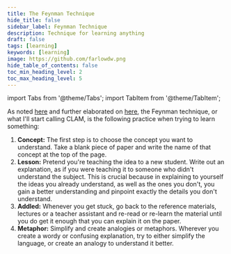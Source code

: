 ```yaml
---
title: The Feynman Technique
hide_title: false
sidebar_label: Feynman Technique
description: Technique for learning anything
draft: false
tags: [learning]
keywords: [learning]
image: https://github.com/farlowdw.png
hide_table_of_contents: false
toc_min_heading_level: 2
toc_max_heading_level: 5
---
```


import Tabs from '@theme/Tabs';
import TabItem from '@theme/TabItem';

As noted [here](https://medium.com/taking-note/learning-from-the-feynman-technique-5373014ad230) and further elaborated on [here](https://www.scotthyoung.com/learnonsteroids/grab/TranscriptFeynman.pdf), the Feynman technique, or what I'll start calling CLAM, is the following practice when trying to learn something:

1. **Concept:** The first step is to choose the concept you want to understand. Take a blank piece of paper and write the name of that concept at the top of the page.
2. **Lesson:** Pretend you're teaching the idea to a new student. Write out an explanation, as if you were teaching it to someone who didn't understand the subject. This is crucial because in explaining to yourself the ideas you already understand, as well as the ones you don't, you gain a better understanding and pinpoint exactly the details you don't understand.
3. **Addled:** Whenever you get stuck, go back to the reference materials, lectures or a teacher assistant and re-read or re-learn the material until you do get it enough that you can explain it on the paper.
4. **Metaphor:** Simplify and create analogies or metaphors. Wherever you create a wordy or confusing explanation, try to either simplify the  language, or create an analogy to understand it better.
